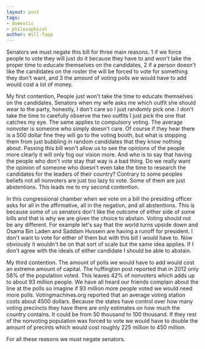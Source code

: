 ```yaml
---
layout: post
tags: 
- domestic 
- philosophical
author: Will-Tapp
---
```

Senators we must negate this bill for three main reasons. 1 if we force people to vote they will just do it because they have to and won't take the proper time to educate themselves on the candidates, 2 if a person doesn't like the candidates on the roster the will be forced to vote for something they don't want, and 3 the amount of voting polls we would have to add would cost a lot of money.

My first contention, People just won't take the time to educate themselves on the candidates. Senators when my wife asks me which outfit she should wear to the party, honestly, I don't care so I just randomly pick one. I don't take the time to carefully observe the two outfits I just pick the one that catches my eye. The same applies to compulsory voting. The average nonvoter is someone who simply doesn't care. Of course if they hear there is a 500 dollar fine they will go to the voting booth, but what is stopping them from just bubbling in random candidates that they know nothing about. Passing this bill won't allow us to see the opinions of the people more clearly it will only fog our vision more. And who is to say that having the people who don't vote stay that way is a bad thing. Do we really want the opinion of someone who doesn't even take the time to research the candidates for the leaders of their country? Contrary to some peoples beliefs not all nonvoters are just too lazy to vote. Some of them are just abstentions. This leads me to my second contention.

In this congressional chamber when we vote on a bill the presiding officer asks for all in the affirmative, all in the negation, and all abstentions. This is because some of us senators don't like the outcome of either side of some bills and that is why we are given the choice to abstain. Voting should not be any different. For example let's say that the world turns upside down and Osama Bin Laden and Saddam Hussein are having a runoff for president. I don't want to vote for either of them but with this bill I would have to. Now obviously it wouldn't be on that sort of scale but the same idea applies. If I don't agree with the ideals of either candidate I should be able to abstain.

My third contention. The amount of polls we would have to add would cost an extreme amount of capital. The huffington post reported that in 2012 only 58% of the population voted. This leaves 42% of nonvoters which adds up to about 93 million people. We have all heard our friends complain about the line at the polls so imagine if 93 million more people voted we would need more polls. Votingmachines.org reported that an average voting station costs about 4500 dollars. Because the states have control over how many voting precincts they have there are only estimates on how much the country contains. It could be from 50 thousand to 100 thousand. If they rest of the nonvoting population was forced to vote we would have to double the amount of precints which would cost roughly 225 million to 450 million.

For all these reasons we must negate senators.
